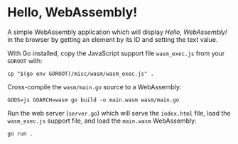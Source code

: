 # Hello, WebAssembly!

A simple WebAssembly application which will display *Hello, WebAssembly!* in the browser by getting an element by its ID and setting the text value.

With Go installed, copy the JavaScript support file `wasm_exec.js` from your `GOROOT` with:

```
cp "$(go env GOROOT)/misc/wasm/wasm_exec.js" .
```

Cross-compile the `wasm/main.go` source to a WebAssembly:

```
GOOS=js GOARCH=wasm go build -o main.wasm wasm/main.go
```

Run the web server (`server.go`) which will serve the `index.html` file, load the `wasm_exec.js` support file, and load the `main.wasm` WebAssembly:

```
go run .
```
